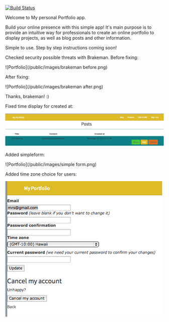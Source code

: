 [![Build Status](https://travis-ci.org/tinakumar/Portfolio.png?branch=master)](https://travis-ci.org/tinakumar/Portfolio)

Welcome to My personal Portfolio app.

Build your online presence with this simple app! It's main purpose is to provide an intuitive way for professionals to create an online portfolio to display projects, as well as blog posts and other information.

Simple to use. Step by step instructions coming soon!

Checked security possible threats with Brakeman. Before fixing:

![Portfolio](/public/images/brakeman before.png)

After fixing:

![Portfolio](/public/images/brakeman after.png)

Thanks, brakeman! :)

Fixed time display for created at:

![Portfolio](/public/images/time_formatted.png)

Added simpleform:

![Portfolio](/public/images/simple form.png)

Added time zone choice for users:

![Portfolio](/public/images/added_time_zones.png)


